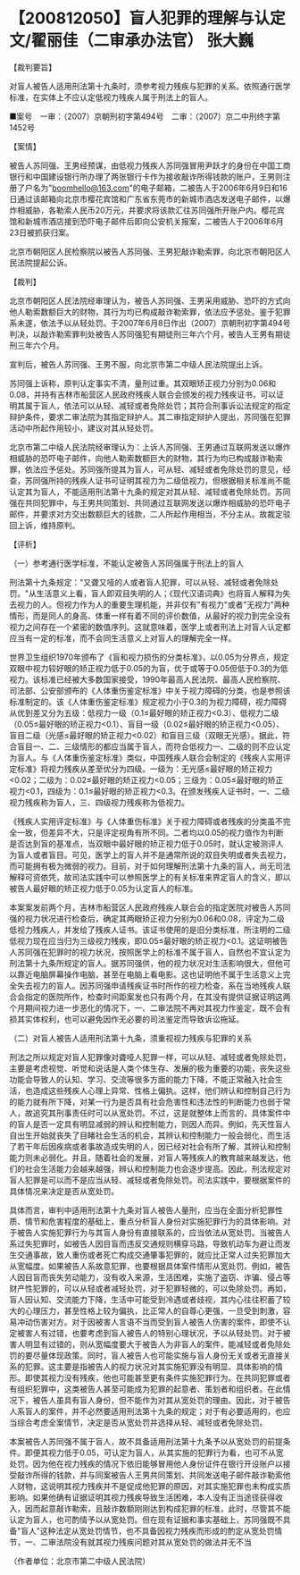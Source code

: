 # 【200812050】盲人犯罪的理解与认定 文/翟丽佳（二审承办法官） 张大巍

【裁判要旨】

对盲人被告人适用刑法第十九条时，须参考视力残疾与犯罪的关系。依照通行医学标准，在实体上不应认定低视力残疾人属于刑法上的盲人。

■案号　一审：（2007）京朝刑初字第494号　二审：（2007）京二中刑终字第1452号

【案情】

被告人苏同强、王男经预谋，由低视力残疾人苏同强冒用尹跃才的身份在中国工商银行和中国建设银行所办理了两张银行卡作为接收敲诈所得钱款的账户，王男则注册了户名为"boomhello@163.com"的电子邮箱，二被告人于2006年6月9日和16日通过该邮箱向北京市樱花宾馆和广东省东莞市的新城市酒店发送电子邮件，以爆炸相威胁，各勒索人民币20万元，并要求将该款汇往苏同强所开账户内。樱花宾馆和新城市酒店接到恐吓电子邮件后即向公安机关报案，二被告人于2006年6月23日被抓获归案。

北京市朝阳区人民检察院以被告人苏同强、王男犯敲诈勒索罪，向北京市朝阳区人民法院提起公诉。

【裁判】

北京市朝阳区人民法院经审理认为，被告人苏同强、王男采用威胁、恐吓的方式向他人勒索数额巨大的财物，其行为均已构成敲诈勒索罪，依法应予惩处。鉴于犯罪系未遂，依法予以从轻处罚。于2007年6月8日作出（2007）京朝刑初字第494号判决，以敲诈勒索罪判处被告人苏同强犯有期徒刑三年六个月，被告人王男有期徒刑三年六个月。

宣判后，被告人苏同强、王男不服，向北京市第二中级人民法院提出上诉。

苏同强上诉称，原判认定事实不清，量刑过重。其双眼矫正视力分别为0.06和0.08，并持有吉林市船营区人民政府残疾人联合会颁发的视力残疾证书，可以证明其属于盲人，依法可以从轻、减轻或者免除处罚；其符合刑事诉讼法规定的指定辩护条件，要求二审法院为其指定辩护人。其二审指定辩护人提出，苏同强在犯罪活动中所起作用较小，建议对其从轻处罚。

北京市第二中级人民法院经审理认为：上诉人苏同强、王男通过互联网发送以爆炸相威胁的恐吓电子邮件，向他人勒索数额巨大的财物，其行为均已构成敲诈勒索罪，依法应予惩处。苏同强所提其为盲人，可从轻、减轻或者免除处罚的意见，经查，苏同强所持的残疾人证书可证明其视力为二级低视力，但根据相关标准尚不能认定其为盲人，不能适用刑法第十九条的规定对其从轻、减轻或者免除处罚。苏同强在共同犯罪中，与王男共同策划、共同通过互联网发送以爆炸相威胁的恐吓电子邮件，并要求对方交出数额巨大的钱款，二人所起作用相当，不分主从。故裁定驳回上诉，维持原判。

【评析】

（一）参考通行医学标准，不能认定被告人苏同强属于刑法上的盲人

刑法第十九条规定："又聋又哑的人或者盲人犯罪，可以从轻、减轻或者免除处罚。"从生活意义上看，盲人即双目失明的人；《现代汉语词典》也将盲人解释为失去视力的人。但视力作为人的重要生理机能，并非仅有"有视力"或者"无视力"两种情形，而是同人的身高、体重一样有着不同的评价数值，从最好的视力到完全没有视力之间存在一个紧密的数值序列。这就意味着，医学上或者刑法上对盲人认定都应当有一定的标准，而不会同生活意义上对盲人的理解完全一样。

世界卫生组织1970年颁布了《盲和视力损伤的分类标准》，以0.05为分界点，规定双眼中视力较好眼的矫正视力低于0.05的为盲，优于或等于0.05但低于0.3的为低视力。该标准已经被大多数国家接受，1990年最高人民法院、最高人民检察院、司法部、公安部颁布的《人体重伤鉴定标准》中关于视力障碍的分类，也是参照该标准制定的。该《人体重伤鉴定标准》规定视力小于0.3的为视力障碍，视力障碍从优到差又分为五级：低视力一级（0.1≤最好眼的矫正视力\<0.3）、低视力二级（0.05≤最好眼的矫正视力\<0.1）、盲目一级（0.02≤最好眼的矫正视力\<0.05）、盲目二级（光感≤最好眼的矫正视力\<0.02）和盲目三级（双眼无光感）。据此，符合盲目一、二、三级情形的都应当属于盲人，而符合低视力一、二级的则不应认定为盲人。与《人体重伤鉴定标准》类似，中国残疾人联合会制定的《残疾人实用评定标准》将视力残疾从差至优分为四级。一级为：无光感≤最好眼的矫正视力\<0.02；二级为：0.02≤最好眼的矫正视力\<0.05；三级为：0.05≤最好眼的矫正视力\<0.1，四级为：0.1≤最好眼的矫正视力\<0.3。在颁发残疾人证书时，一、二级视力残疾称为盲人，三、四级视力残疾称为低视力。

《残疾人实用评定标准》与《人体重伤标准》关于视力障碍或者残疾的分类虽不完全一致，但差异不大，只是评定视角有所不同。二者均以0.05的视力值作为判断是否达到盲的基准点，当双眼中最好眼的矫正视力低于0.05时，就认定被测评人为盲人或者盲目。可见，医学上的盲人并不是通常所说的双目失明或者失去视力，而可能拥有极为微弱的视力。目前，对于如何理解刑法第十九条的盲人，尚无司法解释可资依凭，故司法实践中可以参照医学上的有关标准来界定盲人的含义，即以被告人最好眼的矫正视力低于0.05为认定盲人的标准。

本案案发前两个月，吉林市船营区人民政府残疾人联合会的指定医院对被告人苏同强的视力状况进行检查后，确定其两眼矫正视力分别为0.06和0.08，评定为二级低视力残疾人，并发给了残疾人证书。该证书使用的是旧分类标准，所注明的二级低视力现在应当归为三级视力残疾，即0.05≤最好眼的矫正视力\<0.1。这证明被告人苏同强在犯罪时的视力状况，按照医学上的标准不属于盲人，自然也不宜认定为刑法第十九条所规定的盲人。据苏同强供，他的视力状况对生活影响很大，但他可以靠近电脑屏幕操作电脑，甚至在电脑上看电影。这也证明他不属于生活意义上完全失去视力的盲人。因苏同强申请残疾证书时所作的视力检查，系在当地残疾人联合会指定的医院所作，检查时间距案发也只有两个月，在其没有提供证据证明这两个月期间视力进一步恶化的情况下，一、二审法院不再对其视力作鉴定，既不会有损其实体权利，也可以避免因作无必要的司法鉴定而导致诉讼拖延。

（二）对盲人被告人适用刑法第十九条，须重视视力残疾与犯罪的关系

刑法之所以规定对盲人犯罪像对聋哑人犯罪一样，可以从轻、减轻或者免除处罚，主要是考虑视觉、听觉和说话是人类个体生存、发展的极为重要的功能，丧失这些功能会导致人的认知、学习、交流等很多方面的能力下降，不能正常融入社会生活，也造成这些残疾人心理上异常、性格上偏执。这样，他们辨认和控制自己行为的能力就有所下降，对某一行为是否具有社会危害性和违法性的判断能力也弱于常人，故追究其刑事责任时可以从宽处罚。不过，这是就整体上而言的，具体案件中的盲人是否一定具有明显减弱的辨认和控制能力，则因人而异。例如，先天性盲人自出生开始就丧失了目睹社会生活的机会，其辨认和控制能力一般会弱化，而生活了若干年后因疾病或者事故造成失明的人，因已经对社会有所了解，其辨认和控制能力则未必弱化。并且，随着社会的发展，对盲人等残疾人的教育越来越发达，他们的社会生活能力会越来越强，辨认和控制能力也会逐步提高。因此，刑法规定对盲人犯罪是可以而不是应当从轻、减轻或者免除处罚。司法实践中，要根据案件的具体情况来决定是否从宽处罚。

具体而言，审判中适用刑法第十九条对盲人被告人量刑，应当在全面分析犯罪性质、情节和危害程度的基础上，重点分析盲人身份对实施犯罪行为的具体影响。对于被告人实施犯罪行为与其盲人身份有直接联系的，应当依法从宽处罚。当被告人系过失犯罪时，如被告人因目盲而违反交通规则横穿马路，导致机动车为避让而发生交通事故，致人重伤或者死亡构成交通肇事犯罪的，就应比正常人过失犯罪加大从宽幅度。如果被告人系故意犯罪，也要根据具体案件情形从宽处罚。例如，被告人因目盲而丧失劳动能力，没有收入来源，生活困难，实施了盗窃、诈骗、侵占等财产性犯罪的，可以从轻或者减轻处罚，对于犯罪轻微的，可以免除处罚。再如，盲人因认知、交流能力下降，生活中可能受到冷遇或者歧视，其内心往往积蓄了较大的心理压力，甚至性格上较为偏执，比正常人的自尊心更强，一旦受到刺激，容易冲动伤害对方。对于因被害人言语不当而受到盲人被告人伤害的案件，即使不认定被害人有过错，也要考虑到盲人被告人的特别心理状况，予以从轻处罚。对于被害人明显有过错的，则从宽幅度要大于被告人为非盲人的案件，能减轻或者免除处罚的要尽量体现政策。同时，盲人被告人也可能实施与盲人身份无关或者无直接关系的犯罪。这主要是指被告人的视力状况对其实施犯罪没有明显、具体影响的情形。即使其视力没有残疾，他也可能甚至更有条件实施犯罪行为。在共同犯罪或者有组织犯罪中，这类被告人甚至可能成为犯罪的起意者、策划者和组织者。在此情况下，被告人虽具有盲人身份，但不能作为对其从宽处罚的理由。因此，对于被告人系盲人的案件，并不必然要适用刑法第十九条的规定；对于有必要适用的，也应当综合考虑全案情节，决定是否从宽处罚并选择从轻、减轻或者免除处罚。

本案被告人苏同强不属于盲人，故不具备适用刑法第十九条予以从宽处罚的前提条件。即便其视力低于0.05，可认定为盲人，从其实施的犯罪行为看，也可不从宽处罚。因为他在视力残疾的情况下依旧能够冒用他人身份证件在银行开设账户以接受敲诈所得的钱款，并与同案被告人王男共同策划、共同发送电子邮件敲诈勒索他人财物，这说明其视力残疾并不是促成他犯罪的原因，对其实施犯罪也未构成实质影响。如果他确有证据证明其视力残疾导致生活困难，本人没有正当途径获得收入，因而起意敲诈勒索，且敲诈数额刚刚达到构成犯罪的标准，此时，尽管其不能认定为盲人，也可酌情予以从宽处罚。但在现有证据和事实基础上，苏同强既不具备"盲人"这种法定从宽处罚情节，也不具备因视力残疾而形成的酌定从宽处罚情节，一、二审法院没有就其视力残疾问题对其从宽处罚的做法并无不当

（作者单位：北京市第二中级人民法院）